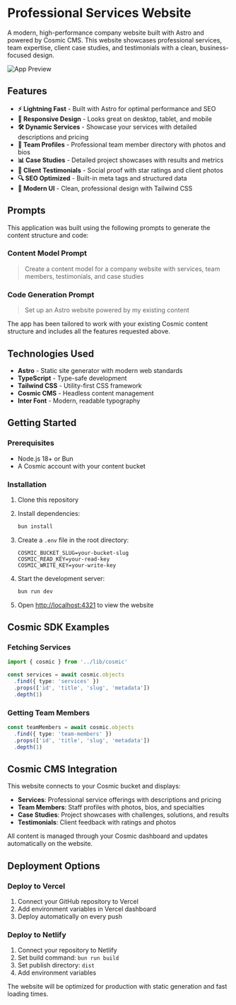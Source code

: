 # Professional Services Website

A modern, high-performance company website built with Astro and powered by Cosmic CMS. This website showcases professional services, team expertise, client case studies, and testimonials with a clean, business-focused design.

![App Preview](https://imgix.cosmicjs.com/0bb0aeb0-8248-11f0-8dcc-651091f6a7c0-photo-1460925895917-afdab827c52f?w=1200&h=300&fit=crop&auto=format,compress)

## Features

- **⚡ Lightning Fast** - Built with Astro for optimal performance and SEO
- **📱 Responsive Design** - Looks great on desktop, tablet, and mobile
- **🛠️ Dynamic Services** - Showcase your services with detailed descriptions and pricing
- **👥 Team Profiles** - Professional team member directory with photos and bios
- **📊 Case Studies** - Detailed project showcases with results and metrics
- **💬 Client Testimonials** - Social proof with star ratings and client photos
- **🔍 SEO Optimized** - Built-in meta tags and structured data
- **🎨 Modern UI** - Clean, professional design with Tailwind CSS

<!-- CLONE_PROJECT_BUTTON -->

## Prompts

This application was built using the following prompts to generate the content structure and code:

### Content Model Prompt

> Create a content model for a company website with services, team members, testimonials, and case studies

### Code Generation Prompt

> Set up an Astro website powered by my existing content

The app has been tailored to work with your existing Cosmic content structure and includes all the features requested above.

## Technologies Used

- **Astro** - Static site generator with modern web standards
- **TypeScript** - Type-safe development
- **Tailwind CSS** - Utility-first CSS framework
- **Cosmic CMS** - Headless content management
- **Inter Font** - Modern, readable typography

## Getting Started

### Prerequisites

- Node.js 18+ or Bun
- A Cosmic account with your content bucket

### Installation

1. Clone this repository
2. Install dependencies:
   ```bash
   bun install
   ```

3. Create a `.env` file in the root directory:
   ```env
   COSMIC_BUCKET_SLUG=your-bucket-slug
   COSMIC_READ_KEY=your-read-key
   COSMIC_WRITE_KEY=your-write-key
   ```

4. Start the development server:
   ```bash
   bun run dev
   ```

5. Open [http://localhost:4321](http://localhost:4321) to view the website

## Cosmic SDK Examples

### Fetching Services
```typescript
import { cosmic } from '../lib/cosmic'

const services = await cosmic.objects
  .find({ type: 'services' })
  .props(['id', 'title', 'slug', 'metadata'])
  .depth(1)
```

### Getting Team Members
```typescript
const teamMembers = await cosmic.objects
  .find({ type: 'team-members' })
  .props(['id', 'title', 'slug', 'metadata'])
  .depth(1)
```

## Cosmic CMS Integration

This website connects to your Cosmic bucket and displays:

- **Services**: Professional service offerings with descriptions and pricing
- **Team Members**: Staff profiles with photos, bios, and specialties
- **Case Studies**: Project showcases with challenges, solutions, and results
- **Testimonials**: Client feedback with ratings and photos

All content is managed through your Cosmic dashboard and updates automatically on the website.

## Deployment Options

### Deploy to Vercel
1. Connect your GitHub repository to Vercel
2. Add environment variables in Vercel dashboard
3. Deploy automatically on every push

### Deploy to Netlify
1. Connect your repository to Netlify
2. Set build command: `bun run build`
3. Set publish directory: `dist`
4. Add environment variables

The website will be optimized for production with static generation and fast loading times.